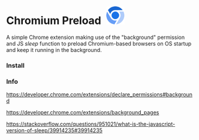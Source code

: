 # Chromium Preload &nbsp;<img src="https://raw.githubusercontent.com/Alex313031/Chromium-Preload/main/icon.png" width="48">
A simple Chrome extension making use of the "background" permission and JS *sleep* function to preload Chromium-based browsers on OS startup and keep it running in the background.

### Install



### Info
https://developer.chrome.com/extensions/declare_permissions#background

https://developer.chrome.com/extensions/background_pages

https://stackoverflow.com/questions/951021/what-is-the-javascript-version-of-sleep/39914235#39914235
